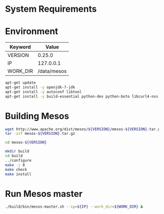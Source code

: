 # System Requirements

# Environment

Keyword   | Value
----  | ----
VERSION | 0.25.0
IP      | 127.0.0.1
WORK_DIR | /data/mesos


~~~bash
apt-get update
apt-get install -y openjdk-7-jdk
apt-get install -y autoconf libtool
apt-get install -y build-essential python-dev python-boto libcurl4-nss-dev libsasl2-dev maven libapr1-dev libsvn-dev zlib1g-dev
~~~

# Building Mesos

~~~bash
wget http://www.apache.org/dist/mesos/${VERSION}/mesos-${VERSION}.tar.gz
tar -zxf mesos-${VERSION}.tar.gz

cd mesos-${VERSION}

mkdir build
cd build
../configure
make -j 8
make check
make install
~~~

# Run Mesos master

~~~bash
./build/bin/mesos-master.sh --ip=${IP} --work_dir=${WORK_DIR} &
~~~
